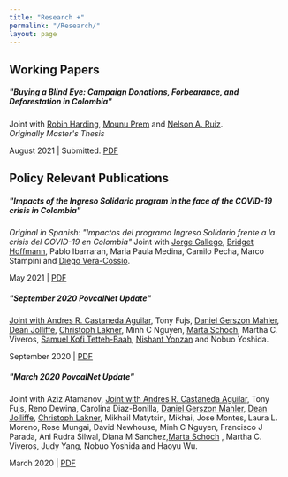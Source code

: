 ```yaml
---
title: "Research +"
permalink: "/Research/"
layout: page
---
```


## Working Papers
##### "Buying a Blind Eye: Campaign Donations, Forbearance, and Deforestation in Colombia"
Joint with [Robin Harding](https://www.robinharding.org/), [Mounu Prem](https://sites.google.com/site/fcomunozma/research?authuser=0) and [Nelson A. Ruiz](https://sites.google.com/view/nruiz/home).  
*Originally Master's Thesis*

August 2021 | Submitted. [PDF](https://papers.ssrn.com/sol3/papers.cfm?abstract_id=3869953)


## Policy Relevant Publications
##### "Impacts of the Ingreso Solidario program in the face of the COVID-19 crisis in Colombia"
*Original in Spanish: "Impactos del programa Ingreso Solidario frente a la crisis del COVID-19 en Colombia"*
Joint with [Jorge Gallego](https://sites.google.com/site/jagallegod/home), [Bridget Hoffmann](https://www.iadb.org/en/research-and-data/author/bridget-hoffmann), Pablo Ibarraran, Maria Paula Medina, Camilo Pecha, Marco Stampini and [Diego Vera-Cossio](https://sites.google.com/view/diegoveracossio/home).

May 2021 | [PDF](https://publications.iadb.org/publications/spanish/document/Impactos-del-programa-Ingreso-Solidario-frente-a-la-crisis-del-COVID-19-en-Colombia.pdf)

##### "September 2020 PovcalNet Update"
[Joint with Andres R. Castaneda Aguilar](https://randrescastaneda.rbind.io/), Tony Fujs, [Daniel Gerszon Mahler](https://sites.google.com/view/danielmahler/), [Dean Jolliffe](https://sites.google.com/site/dmjolliffe/home), [Christoph Lakner](https://sites.google.com/site/christophlakner/), Minh C Nguyen, [Marta Schoch](https://martaschoch.weebly.com/), Martha C. Viveros, [Samuel Kofi Tetteh-Baah](https://sites.google.com/view/samuelkofitettehbaah/home), [Nishant Yonzan](https://sites.google.com/view/nishantyonzan/home) and Nobuo Yoshida.

September 2020 | [PDF](http://hdl.handle.net/10986/34451)

##### "March 2020 PovcalNet Update"
Joint with Aziz Atamanov, [Joint with Andres R. Castaneda Aguilar](https://randrescastaneda.rbind.io/), Tony Fujs, Reno Dewina, Carolina Diaz-Bonilla, [Daniel Gerszon Mahler](https://sites.google.com/view/danielmahler/), [Dean Jolliffe](https://sites.google.com/site/dmjolliffe/home), [Christoph Lakner](https://sites.google.com/site/christophlakner/), Mikhail Matytsin, Mikhai, Jose Montes, Laura L.  Moreno, Rose Mungai, David Newhouse, Minh C Nguyen, Francisco J Parada, Ani Rudra Silwal, Diana M Sanchez,[Marta Schoch](https://martaschoch.weebly.com/) , Martha C. Viveros, Judy Yang, Nobuo Yoshida and Haoyu Wu.  

March 2020 | [PDF](http://hdl.handle.net/10986/3349)
